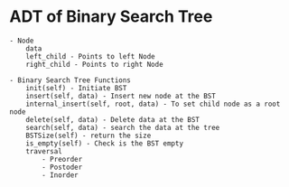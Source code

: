 # ADT of Binary Search Tree
    - Node
        data
        left_child - Points to left Node
        right_child - Points to right Node

    - Binary Search Tree Functions
        init(self) - Initiate BST
        insert(self, data) - Insert new node at the BST
        internal_insert(self, root, data) - To set child node as a root node
        delete(self, data) - Delete data at the BST
        search(self, data) - search the data at the tree
        BSTSize(self) - return the size
        is_empty(self) - Check is the BST empty
        traversal
            - Preorder
            - Postoder
            - Inorder
